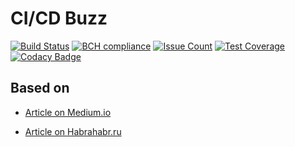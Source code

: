 CI/CD Buzz
==========

[![Build Status](https://travis-ci.org/arhix/cicd-buzz.svg?branch=master)](https://travis-ci.org/arhix/cicd-buzz)
[![BCH compliance](https://bettercodehub.com/edge/badge/arhix/cicd-buzz?branch=master)](https://bettercodehub.com/)
[![Issue Count](https://codeclimate.com/github/arhix/cicd-buzz/badges/issue_count.svg)](https://codeclimate.com/github/arhix/cicd-buzz)
[![Test Coverage](https://codeclimate.com/github/arhix/cicd-buzz/badges/coverage.svg)](https://codeclimate.com/github/arhix/cicd-buzz/coverage)
[![Codacy Badge](https://api.codacy.com/project/badge/Grade/4e704a67b9d040169373e963cd720f53)](https://www.codacy.com/app/arhix/cicd-buzz?utm_source=github.com&amp;utm_medium=referral&amp;utm_content=arhix/cicd-buzz&amp;utm_campaign=Badge_Grade)

Based on
--------

* [Article on Medium.io](https://medium.com/bettercode/how-to-build-a-modern-ci-cd-pipeline-5faa01891a5b)

* [Article on Habrahabr.ru](https://habrahabr.ru/company/southbridge/blog/329262/)